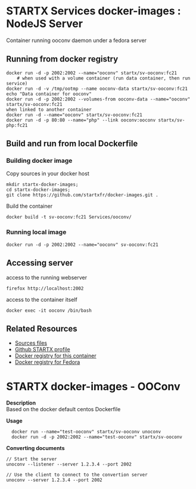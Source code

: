 # STARTX Services docker-images : NodeJS Server

Container running ooconv daemon under a fedora server

## Running from docker registry

	docker run -d -p 2002:2002 --name="ooconv" startx/sv-ooconv:fc21
        # when used with a volume container (run data container, then run service)
	docker run -d -v /tmp/ootmp --name ooconv-data startx/sv-ooconv:fc21  echo "Data container for ooconv"
	docker run -d -p 2002:2002 --volumes-from ooconv-data --name="ooconv" startx/sv-ooconv:fc21
	when linked to another container
	docker run -d --name="ooconv" startx/sv-ooconv:fc21
	docker run -d -p 80:80 --name="php" --link ooconv:ooconv startx/sv-php:fc21

## Build and run from local Dockerfile
### Building docker image
Copy sources in your docker host 

	mkdir startx-docker-images; 
	cd startx-docker-images;
	git clone https://github.com/startxfr/docker-images.git .

Build the container

	docker build -t sv-ooconv:fc21 Services/ooconv/

### Running local image

	docker run -d -p 2002:2002 --name="ooconv" sv-ooconv:fc21

## Accessing server
access to the running webserver

	firefox http://localhost:2002

access to the container itself

	docker exec -it ooconv /bin/bash

## Related Resources
* [Sources files](https://github.com/startxfr/docker-images/tree/master/Services/ooconv)
* [Github STARTX profile](https://github.com/startxfr/docker-images)
* [Docker registry for this container](https://registry.hub.docker.com/u/startx/sv-ooconv/)
* [Docker registry for Fedora](https://registry.hub.docker.com/u/fedora/)

STARTX docker-images - OOConv
=============================

**Description**  
Based on the docker default centos Dockerfile

**Usage**  

	  docker run --name="test-ooconv" startx/sv-ooconv unoconv
	  docker run -d -p 2002:2002 --name="test-ooconv" startx/sv-ooconv


**Converting documents**

	// Start the server 
	unoconv --listener --server 1.2.3.4 --port 2002

	// Use the client to connect to the convertion server
	unoconv --server 1.2.3.4 --port 2002
